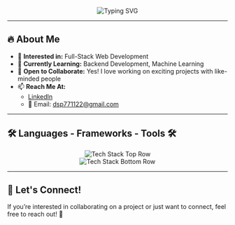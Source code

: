 <p align="center">
  <img src="https://readme-typing-svg.herokuapp.com?font=Fira+Code&size=30&pause=1000&color=61DAFB¢er=true&vCenter=true&width=600&lines=Hi%2C+I'm+Devi+Sree+Prasanth+Reddy!;Full-Stack+Web+Developer+%F0%9F%9A%80;Passionate+About+AI+%26+ML+%F0%9F%92%A1" alt="Typing SVG" />
</p>

---

## 🔥 About Me  
- 👀 **Interested in:** Full-Stack Web Development  
- 🌱 **Currently Learning:** Backend Development, Machine Learning  
- 💞️ **Open to Collaborate:** Yes! I love working on exciting projects with like-minded people  
- 📫 **Reach Me At:**  
  - [LinkedIn](https://www.linkedin.com/in/b-devi-sree-prasanth-reddy-41b540256/)  
  - 📧 Email: [dsp771122@gmail.com](mailto:dsp771122@gmail.com)  

---

## 🛠️ Languages - Frameworks - Tools 🛠️  
<p align="center">
  <img src="https://skillicons.dev/icons?theme=dark&i=html,css,javascript,react,nodejs,express,mongodb" alt="Tech Stack Top Row" />
  <br>
  <img src="https://skillicons.dev/icons?theme=dark&i=mysql,postman,github,git,cpp,python,java,c" alt="Tech Stack Bottom Row" />
</p>

---

## 🎯 Let's Connect!  
If you’re interested in collaborating on a project or just want to connect, feel free to reach out! 🚀  

<!---
DeviSreePrasanth/DeviSreePrasanth is a ✨ special ✨ repository because its README.md (this file) appears on your GitHub profile.
You can click the Preview link to take a look at your changes.
--->
